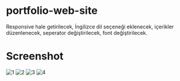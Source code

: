 # portfolio-web-site
Responsive hale getirilecek, İngilizce dil seçeneği eklenecek, içerikler düzenlenecek, seperator değiştirilecek, font değiştirilecek.

# Screenshot

![1](https://github.com/user-attachments/assets/5e42907a-21f5-4534-a3eb-d1dfbf998975)
![2](https://github.com/user-attachments/assets/bdaa16ca-f588-4977-83c3-23a667fa7cc1)
![3](https://github.com/user-attachments/assets/1da1a5fe-109f-49b3-92b2-4bde12b0d544)
![4](https://github.com/user-attachments/assets/bd1a5d9b-cfc0-42d5-810f-d5cf7e896671)

